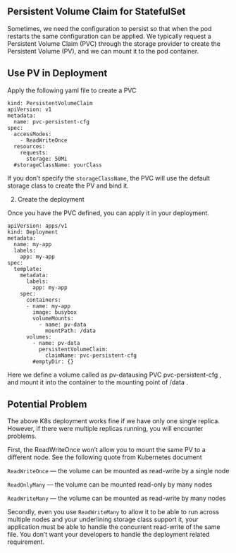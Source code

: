 
## Persistent Volume Claim for StatefulSet
Sometimes, we need the configuration to persist so that when the pod restarts the same configuration can be applied. We typically request a Persistent Volume Claim (PVC) through the storage provider to create the Persistent Volume (PV), and we can mount it to the pod container.

## Use PV in Deployment
Apply the following yaml file to create a PVC
```
kind: PersistentVolumeClaim
apiVersion: v1
metadata:
  name: pvc-persistent-cfg
spec:
  accessModes:
    - ReadWriteOnce
  resources:
    requests:
      storage: 50Mi
  #storageClassName: yourClass
```
If you don’t specify the ```storageClassName```, the PVC will use the default storage class to create the PV and bind it.

2. Create the deployment

Once you have the PVC defined, you can apply it in your deployment.
```
apiVersion: apps/v1
kind: Deployment
metadata:
  name: my-app
  labels:
    app: my-app
spec:
  template:
    metadata:
      labels:
        app: my-app
    spec:
      containers:
      - name: my-app
        image: busybox
        volumeMounts:
          - name: pv-data
            mountPath: /data
      volumes:
        - name: pv-data
          persistentVolumeClaim:
            claimName: pvc-persistent-cfg
        #emptyDir: {}
```
Here we define a volume called as pv-datausing PVC pvc-persistent-cfg , and mount it into the container to the mounting point of /data .

## Potential Problem

The above K8s deployment works fine if we have only one single replica. However, if there were multiple replicas running, you will encounter problems.

First, the ReadWriteOnce won’t allow you to mount the same PV to a different node. See the following quote from Kubernetes document

```ReadWriteOnce``` — the volume can be mounted as read-write by a single node

```ReadOnlyMany``` — the volume can be mounted read-only by many nodes

```ReadWriteMany``` — the volume can be mounted as read-write by many nodes

Secondly, even you use ```ReadWriteMany``` to allow it to be able to run across multiple nodes and your underlining storage class support it, your application must be able to handle the concurrent read-write of the same file. You don’t want your developers to handle the deployment related requirement.
